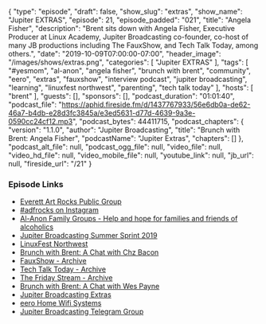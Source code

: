 {
  "type": "episode",
  "draft": false,
  "show_slug": "extras",
  "show_name": "Jupiter EXTRAS",
  "episode": 21,
  "episode_padded": "021",
  "title": "Angela Fisher",
  "description": "Brent sits down with Angela Fisher, Executive Producer at Linux Academy, Jupiter Broadcasting co-founder, co-host of many JB productions including The FauxShow, and Tech Talk Today, among others.",
  "date": "2019-10-09T07:00:00-07:00",
  "header_image": "/images/shows/extras.png",
  "categories": [
    "Jupiter EXTRAS"
  ],
  "tags": [
    "#yesmom",
    "al-anon",
    "angela fisher",
    "brunch with brent",
    "community",
    "eero",
    "extras",
    "fauxshow",
    "interview podcast",
    "jupiter broadcasting",
    "learning",
    "linuxfest northwest",
    "parenting",
    "tech talk today"
  ],
  "hosts": [
    "brent"
  ],
  "guests": [],
  "sponsors": [],
  "podcast_duration": "01:01:40",
  "podcast_file": "https://aphid.fireside.fm/d/1437767933/56e6db0a-de62-46a7-b4db-e28d3fc3845a/e3ed5631-d77d-4639-9a3e-0590cc24cf12.mp3",
  "podcast_bytes": 44411715,
  "podcast_chapters": {
    "version": "1.1.0",
    "author": "Jupiter Broadcasting",
    "title": "Brunch with Brent: Angela Fisher",
    "podcastName": "Jupiter Extras",
    "chapters": []
  },
  "podcast_alt_file": null,
  "podcast_ogg_file": null,
  "video_file": null,
  "video_hd_file": null,
  "video_mobile_file": null,
  "youtube_link": null,
  "jb_url": null,
  "fireside_url": "/21"
}


### Episode Links

  * [Everett Art Rocks Public Group](https://www.facebook.com/groups/1695715270752396/ "Everett Art Rocks Public Group")
  * [#adfrocks on Instagram](https://www.instagram.com/explore/tags/adfrocks/ "#adfrocks on Instagram")
  * [Al-Anon Family Groups - Help and hope for families and friends of alcoholics](https://al-anon.org "Al-Anon Family Groups - Help and hope for families and friends of alcoholics")
  * [Jupiter Broadcasting Summer Sprint 2019](https://linuxunplugged.com/articles/summer-sprint-2019 "Jupiter Broadcasting Summer Sprint 2019")
  * [LinuxFest Northwest](https://www.linuxfestnorthwest.org "LinuxFest Northwest")
  * [Brunch with Brent: A Chat with Chz Bacon](https://extras.show/6 "Brunch with Brent: A Chat with Chz Bacon")
  * [FauxShow - Archive](https://www.jupiterbroadcasting.com/show/fauxshow/ "FauxShow - Archive")
  * [Tech Talk Today - Archive](https://www.jupiterbroadcasting.com/show/today/ "Tech Talk Today - Archive")
  * [The Friday Stream - Archive](https://www.jupiterbroadcasting.com/show/friday/ "The Friday Stream - Archive")
  * [Brunch with Brent: A Chat with Wes Payne](https://extras.show/12 "Brunch with Brent: A Chat with Wes Payne")
  * [Jupiter Broadcasting Extras](https://extras.show "Jupiter Broadcasting Extras")
  * [eero Home Wifi Systems](https://eero.com/ "eero Home Wifi Systems")
  * [Jupiter Broadcasting Telegram Group](https://www.jupiterbroadcasting.com/telegram "Jupiter Broadcasting Telegram Group")


